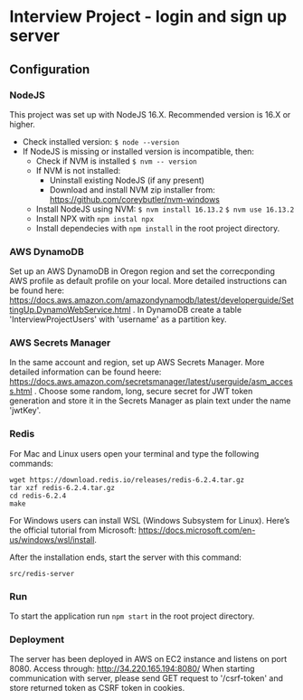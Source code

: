 # Interview Project - login and sign up server 

## Configuration

### NodeJS
This project was set up with NodeJS 16.X. Recommended version is 16.X or higher.
- Check installed version: `$ node --version`
- If NodeJS is missing or installed version is incompatible, then:
  - Check if NVM is installed `$ nvm -- version`
  - If NVM is not installed:
      - Uninstall existing NodeJS (if any present)
      - Download and install NVM zip installer from: https://github.com/coreybutler/nvm-windows
  - Install NodeJS using NVM: `$ nvm install 16.13.2` `$ nvm use 16.13.2`
  - Install NPX with `npm instal npx`
  - Install dependecies with `npm install` in the root project directory.

### AWS DynamoDB
Set up an AWS DynamoDB in Oregon region and set the correcponding AWS profile as default profile on your local.
More detailed instructions can be found here: https://docs.aws.amazon.com/amazondynamodb/latest/developerguide/SettingUp.DynamoWebService.html .
In DynamoDB create a table 'InterviewProjectUsers' with 'username' as a partition key.

### AWS Secrets Manager
In the same account and region, set up AWS Secrets Manager.
More detailed information can be found heere: https://docs.aws.amazon.com/secretsmanager/latest/userguide/asm_access.html .
Choose some random, long, secure secret for JWT token generation and store it in the Secrets Manager as plain text under the name 'jwtKey'.

### Redis
For Mac and Linux users open your terminal and type the following commands:
```
wget https://download.redis.io/releases/redis-6.2.4.tar.gz
tar xzf redis-6.2.4.tar.gz
cd redis-6.2.4
make
```

For Windows users can install WSL (Windows Subsystem for Linux). Here’s the official tutorial from Microsoft: https://docs.microsoft.com/en-us/windows/wsl/install.
 
After the installation ends, start the server with this command:
```
src/redis-server
```

### Run
To start the application run `npm start` in the root project directory.

### Deployment
The server has been deployed in AWS on EC2 instance and listens on port 8080.
Access through: http://34.220.165.194:8080/
When starting communication with server, please send GET request to '/csrf-token' and store returned token as CSRF token in cookies.
